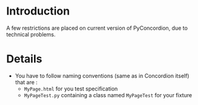 # Introduction #

A few restrictions are placed on current version of PyConcordion, due to technical problems.


# Details #

  * You have to follow naming conventions (same as in Concordion itself) that are :
    * `MyPage.html` for you test specification
    * `MyPageTest.py` containing a class named `MyPageTest` for your fixture